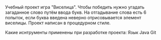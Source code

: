 Учебный проект игра "Виселица". 
Чтобы победить нужно угадать загаданное слово путём ввода букв. На отгадывание слова есть 6 попыток, если буква введена неверно отрисовывается элемент виселицы.
Проект написан в процедурном стиле.

Какие иснтрументы применены при разработке проекта:
Язык Java
Git

